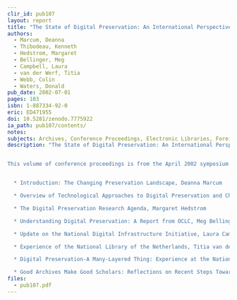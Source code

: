 ```yaml
---
clir_id: pub107
layout: report
title: "The State of Digital Preservation: An International Perspective"
authors: 
  - Marcum, Deanna
  - Thibodeau, Kenneth 
  - Hedstrom, Margaret
  - Bellinger, Meg
  - Campbell, Laura
  - van der Werf, Titia 
  - Webb, Colin
  - Waters, Donald
pub_date: 2002-07-01
pages: 103
isbn: 1-887334-92-0
eric: ED471955
doi: 10.5281/zenodo.7775922
ia_path: pub107/contents/
notes:
subjects: Archives, Conference Proceedings, Electronic Libraries, Foreign Countries, Library Development, Library Technical Processes, Preservation
description: "The State of Digital Preservation: An International Perspective” is the first in a series of international symposiums that are supported by a grant from Documentation Abstracts, Inc. (DAI). The institutes, presented by CLIR will address key issues in information science relating to digital libraries, economics of information, or resources for scholarship.


This volume of conference proceedings is from the April 2002 symposium. Included are the following essays:


  * Introduction: The Changing Preservation Landscape, Deanna Marcum

  * Overview of Technological Approaches to Digital Preservation and Challenges in Coming Years, Kenneth Thibodeau

  * The Digital Preservation Research Agenda, Margaret Hedstrom

  * Understanding Digital Preservation: A Report from OCLC, Meg Bellinger

  * Update on the National Digital Infrastructure Initiative, Laura Campbell

  * Experience of the National Library of the Netherlands, Titia van der Werf

  * Digital Preservation-A Many-Layered Thing: Experience at the National Library of Australia, Colin Webb

  * Good Archives Make Good Scholars: Reflections on Recent Steps Toward the Archiving of Digital Information, Donald Waters"
files:
  - pub107.pdf
---
```


